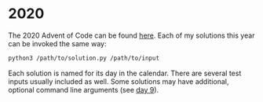 # 2020

 The 2020 Advent of Code can be found [here](https://adventofcode.com/2020). Each of my solutions this year can be invoked the same way:

 ```bash
python3 /path/to/solution.py /path/to/input
 ```

Each solution is named for its day in the calendar. There are several test inputs usually included as well. Some solutions may have additional, optional command line arguments (see [day 9](./day09/)).